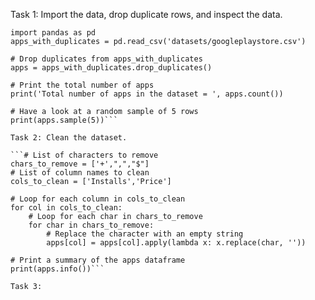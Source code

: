 Task 1: Import the data, drop duplicate rows, and inspect the data.
```# Read in dataset
import pandas as pd
apps_with_duplicates = pd.read_csv('datasets/googleplaystore.csv')

# Drop duplicates from apps_with_duplicates
apps = apps_with_duplicates.drop_duplicates()

# Print the total number of apps
print('Total number of apps in the dataset = ', apps.count())

# Have a look at a random sample of 5 rows
print(apps.sample(5))```

Task 2: Clean the dataset.

```# List of characters to remove
chars_to_remove = ['+',",","$"]
# List of column names to clean
cols_to_clean = ['Installs','Price']

# Loop for each column in cols_to_clean
for col in cols_to_clean:
    # Loop for each char in chars_to_remove
    for char in chars_to_remove:
        # Replace the character with an empty string
        apps[col] = apps[col].apply(lambda x: x.replace(char, ''))
        
# Print a summary of the apps dataframe
print(apps.info())```

Task 3:
